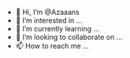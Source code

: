 - 👋 Hi, I’m @Azaaans
- 👀 I’m interested in ...
- 🌱 I’m currently learning ...
- 💞️ I’m looking to collaborate on ...
- 📫 How to reach me ...

<!---
Azaaans/Azaaans is a ✨ special ✨ repository because its `README.md` (this file) appears on your GitHub profile.
You can click the Preview link to take a look at your changes.
--->

